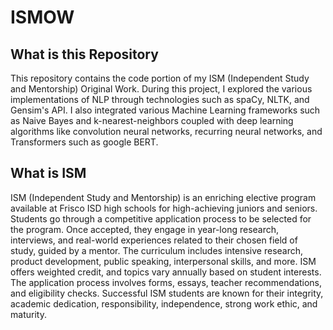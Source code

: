 # ISMOW
## What is this Repository
This repository contains the code portion of my ISM (Independent Study and Mentorship) Original Work. During this project, I explored the various implementations of NLP through technologies such as spaCy, NLTK, and Gensim's API. I also integrated various Machine Learning frameworks such as Naive Bayes and k-nearest-neighbors coupled with deep learning algorithms like convolution neural networks, recurring neural networks, and Transformers such as google BERT.

## What is ISM
ISM (Independent Study and Mentorship) is an enriching elective program available at Frisco ISD high schools for high-achieving juniors and seniors. Students go through a competitive application process to be selected for the program. Once accepted, they engage in year-long research, interviews, and real-world experiences related to their chosen field of study, guided by a mentor. The curriculum includes intensive research, product development, public speaking, interpersonal skills, and more. ISM offers weighted credit, and topics vary annually based on student interests. The application process involves forms, essays, teacher recommendations, and eligibility checks. Successful ISM students are known for their integrity, academic dedication, responsibility, independence, strong work ethic, and maturity.


